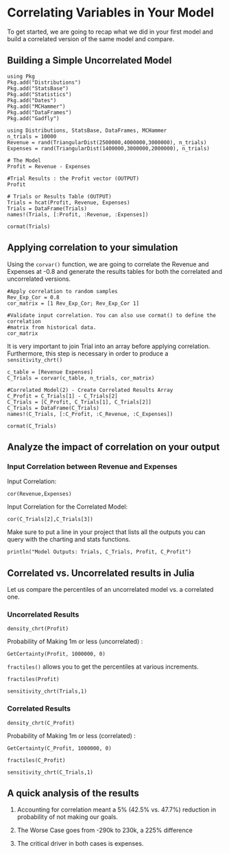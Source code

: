 # Correlating Variables in Your Model

To get started, we are going to recap what we did in your first model and build a correlated version of the same model and compare.


## Building a Simple Uncorrelated Model

```@setup SampleModel
using Pkg
Pkg.add("Distributions")
Pkg.add("StatsBase")
Pkg.add("Statistics")
Pkg.add("Dates")
Pkg.add("MCHammer")
Pkg.add("DataFrames")
Pkg.add("Gadfly")
```

```@example SampleModel
using Distributions, StatsBase, DataFrames, MCHammer
n_trials = 10000
Revenue = rand(TriangularDist(2500000,4000000,3000000), n_trials)
Expenses = rand(TriangularDist(1400000,3000000,2000000), n_trials)

# The Model
Profit = Revenue - Expenses

#Trial Results : the Profit vector (OUTPUT)
Profit

# Trials or Results Table (OUTPUT)
Trials = hcat(Profit, Revenue, Expenses)
Trials = DataFrame(Trials)
names!(Trials, [:Profit, :Revenue, :Expenses])

cormat(Trials)
```
## Applying correlation to your simulation
Using the `corvar()` function, we are going to correlate the Revenue and Expenses at -0.8 and generate the results tables for both the correlated and uncorrelated versions.

```@example SampleModel
#Apply correlation to random samples
Rev_Exp_Cor = 0.8
cor_matrix = [1 Rev_Exp_Cor; Rev_Exp_Cor 1]

#Validate input correlation. You can also use cormat() to define the correlation
#matrix from historical data.
cor_matrix
```
It is very important to join Trial into an array before applying correlation. Furthermore, this step is necessary in order to produce a `sensitivity_chrt()`
```@example SampleModel
c_table = [Revenue Expenses]
C_Trials = corvar(c_table, n_trials, cor_matrix)

#Correlated Model(2) - Create Correlated Results Array
C_Profit = C_Trials[1] - C_Trials[2]
C_Trials = [C_Profit, C_Trials[1], C_Trials[2]]
C_Trials = DataFrame(C_Trials)
names!(C_Trials, [:C_Profit, :C_Revenue, :C_Expenses])

cormat(C_Trials)

```

## Analyze the impact of correlation on your output
### Input Correlation between Revenue and Expenses
Input Correlation:
```@example SampleModel
cor(Revenue,Expenses)
```
Input Correlation for the Correlated Model:
```@example SampleModel
cor(C_Trials[2],C_Trials[3])
```

Make sure to put a line in your project that lists all the outputs you can query with the charting and stats functions.
```@REPL
println("Model Outputs: Trials, C_Trials, Profit, C_Profit")
```

## Correlated vs. Uncorrelated results in Julia
Let us compare the percentiles of an uncorrelated  model vs. a correlated one.

### Uncorrelated Results
```@example SampleModel
density_chrt(Profit)
```
Probability of Making 1m or less (uncorrelated) :
```@example SampleModel
GetCertainty(Profit, 1000000, 0)
```

`fractiles()` allows you to get the percentiles at various increments.

```@example SampleModel
fractiles(Profit)
```

```@example SampleModel
sensitivity_chrt(Trials,1)
```

### Correlated Results
```@example SampleModel
density_chrt(C_Profit)
```

Probability of Making 1m or less (correlated) :
```@example SampleModel
GetCertainty(C_Profit, 1000000, 0)
```

```@example SampleModel
fractiles(C_Profit)
```

```@example SampleModel
sensitivity_chrt(C_Trials,1)
```
## A quick analysis of the results
1. Accounting for correlation meant a 5% (42.5% vs. 47.7%) reduction in probability of not making our goals.

2. The Worse Case goes from -290k to 230k, a 225% difference

3. The critical driver in both cases is expenses.
